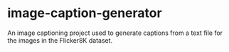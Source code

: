 # image-caption-generator
An image captioning project used to generate captions from a text file for the images in the Flicker8K dataset.
